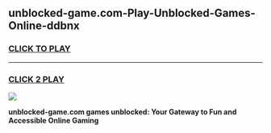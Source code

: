 
## unblocked-game.com-Play-Unblocked-Games-Online-ddbnx
<h3>
<a href="https://premium76.site?title=unblocked-game.com&ref=24A">CLICK TO PLAY</a></h3>
<hr>

<h3>
<a href="https://premium76.site?title=unblocked-game.com&ref=24A">CLICK 2 PLAY</a>
  
</h3>

<a href="https://premium76.site?title=unblocked-game.com&ref=24A"><img src="https://clearcache.store/games.png"></a>


**unblocked-game.com games unblocked: Your Gateway to Fun and Accessible Online Gaming**
